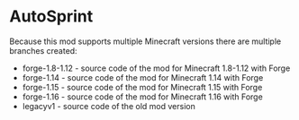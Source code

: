 # AutoSprint

Because this mod supports multiple Minecraft versions there are multiple branches created:
* forge-1.8-1.12 - source code of the mod for Minecraft 1.8-1.12 with Forge
* forge-1.14 - source code of the mod for Minecraft 1.14 with Forge
* forge-1.15 - source code of the mod for Minecraft 1.15 with Forge
* forge-1.16 - source code of the mod for Minecraft 1.16 with Forge
* legacyv1 - source code of the old mod version
